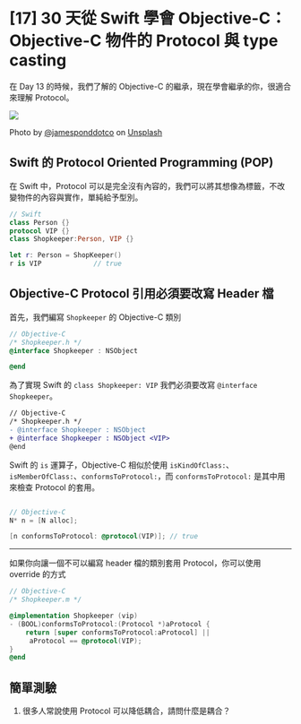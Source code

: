 # [17] 30 天從 Swift 學會 Objective-C：Objective-C 物件的 Protocol 與 type casting

在 Day 13 的時候，我們了解的 Objective-C 的繼承，現在學會繼承的你，很適合來理解 Protocol。

![](https://images.unsplash.com/photo-1483706571191-85c0c76b1947?ixlib=rb-1.2.1&ixid=eyJhcHBfaWQiOjEyMDd9&auto=format&fit=crop&w=1350&q=80)

Photo by [@jamesponddotco](https://unsplash.com/@jamesponddotco) on [Unsplash](https://unsplash.com/photos/1qkyck-UL3g)


## Swift 的 Protocol Oriented Programming (POP)
在 Swift 中，Protocol 可以是完全沒有內容的，我們可以將其想像為標籤，不改變物件的內容與實作，單純給予型別。

```swift
// Swift
class Person {}
protocol VIP {}
class Shopkeeper:Person, VIP {}

let r: Person = ShopKeeper()
r is VIP             // true
```

## Objective-C Protocol 引用必須要改寫 Header 檔

首先，我們編寫 `Shopkeeper` 的 Objective-C 類別

```objectivec
// Objective-C
/* Shopkeeper.h */
@interface Shopkeeper : NSObject

@end
```

為了實現 Swift 的 `class Shopkeeper: VIP` 我們必須要改寫 `@interface Shopkeeper`。


```diff
// Objective-C
/* Shopkeeper.h */ 
- @interface Shopkeeper : NSObject
+ @interface Shopkeeper : NSObject <VIP>
@end
```

Swift 的 `is` 運算子，Objective-C 相似於使用 `isKindOfClass:`、`isMemberOfClass:`、`conformsToProtocol:`，而 `conformsToProtocol:` 是其中用來檢查 Protocol 的套用。

```Objectivec

// Objective-C
N* n = [N alloc];

[n conformsToProtocol: @protocol(VIP)]; // true
```

------

如果你向讓一個不可以編寫 header 檔的類別套用 Protocol，你可以使用 override 的方式

```objectivec
// Objective-C
/* Shopkeeper.m */

@implementation Shopkeeper (vip)
- (BOOL)conformsToProtocol:(Protocol *)aProtocol {
    return [super conformsToProtocol:aProtocol] ||
     aProtocol == @protocol(VIP);
}
@end
```

## 簡單測驗
1. 很多人常說使用 Protocol 可以降低耦合，請問什麼是耦合？

